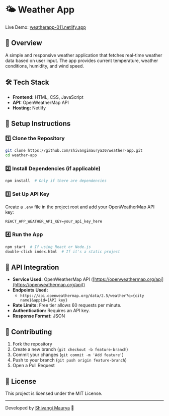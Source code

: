 # 🌤 Weather App



Live Demo: [weatherapp-011.netlify.app](https://weatherapp-011.netlify.app)

## 📌 Overview
A simple and responsive weather application that fetches real-time weather data based on user input. The app provides current temperature, weather conditions, humidity, and wind speed.

## 🛠 Tech Stack
- **Frontend:** HTML, CSS, JavaScript
- **API:** OpenWeatherMap API
- **Hosting:** Netlify

## 🚀 Setup Instructions

### 1️⃣ Clone the Repository
```bash
git clone https://github.com/shivangimaurya30/weather-app.git
cd weather-app
```

### 2️⃣ Install Dependencies (if applicable)
```bash
npm install  # Only if there are dependencies
```

### 3️⃣ Set Up API Key
Create a `.env` file in the project root and add your OpenWeatherMap API key:
```plaintext
REACT_APP_WEATHER_API_KEY=your_api_key_here
```

### 4️⃣ Run the App
```bash
npm start  # If using React or Node.js
double-click index.html  # If it's a static project
```

## 🔗 API Integration
- **Service Used:** OpenWeatherMap API ([https://openweathermap.org/api](https://openweathermap.org/api))
- **Endpoints Used:**
  - `https://api.openweathermap.org/data/2.5/weather?q={city name}&appid={API key}`
- **Rate Limits:** Free tier allows 60 requests per minute.
- **Authentication:** Requires an API key.
- **Response Format:** JSON

## 🤝 Contributing
1. Fork the repository
2. Create a new branch (`git checkout -b feature-branch`)
3. Commit your changes (`git commit -m 'Add feature'`)
4. Push to your branch (`git push origin feature-branch`)
5. Open a Pull Request

## 📜 License
This project is licensed under the MIT License.

---
Developed by [Shivangi Maurya](https://github.com/shivangimaurya30) 🚀

